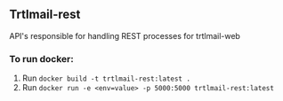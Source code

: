 ## Trtlmail-rest
API's responsible for handling REST processes for trtlmail-web

### To run docker:
1) Run `docker build -t trtlmail-rest:latest .`
2) Run `docker run -e <env=value> -p 5000:5000 trtlmail-rest:latest`
